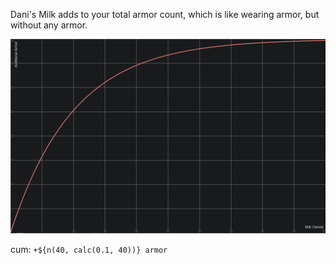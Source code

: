Dani's Milk adds to your total armor count, which is like wearing armor, but without any armor.

[![image]][link]

cum: `+${n(40, calc(0.1, 40))} armor`

[image]: Images/milk.png
[link]: https://www.desmos.com/calculator/ohdtq8e5jm
